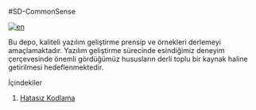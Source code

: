 #SD-CommonSense

[![en](https://img.shields.io/badge/lang-en-red.svg)](https://github.com/kzlsahin/SD-CommonSense/blob/main/README.md)

Bu depo, kaliteli yazılım geliştirme prensip ve örnekleri derlemeyi amaçlamaktadır. Yazılım geliştirme sürecinde esindiğimiz deneyim çerçevesinde önemli gördüğümüz hususların derli toplu bir kaynak haline getirilmesi hedeflenmektedir.

İçindekiler

1. [Hatasız Kodlama](https://github.com/kzlsahin/SD-CommonSense/blob/main/BUG-FREE-CODING.tr.md)
